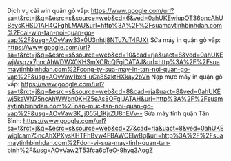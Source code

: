 Dịch vụ cài win quận gò vấp: https://www.google.com/url?sa=t&rct=j&q=&esrc=s&source=web&cd=6&ved=0ahUKEwiupOT36pncAhUBeysKHSD1AH4QFghLMAU&url=http%3A%2F%2Fsuamaytinhbinhdan.com%2Fcai-win-tan-noi-quan-go-vap%2F&usg=AOvVaw33x0U3nhtj8NTu7uT4PJXt
Sửa máy in quận gò vấp: https://www.google.com/url?sa=t&rct=j&q=&esrc=s&source=web&cd=10&cad=rja&uact=8&ved=0ahUKEwjWsqzx7pncAhWDWX0KHSmXCRcQFgiDATAJ&url=http%3A%2F%2Fsuamaytinhbinhdan.com%2Fcong-ty-sua-may-in-tan-noi-quan-go-vap%2F&usg=AOvVaw1bxd-uCa8SzktHXkay2bVn
Nạp mực máy in quận gò vấp: https://www.google.com/url?sa=t&rct=j&q=&esrc=s&source=web&cd=8&cad=rja&uact=8&ved=0ahUKEwj5kaWN75ncAhWWbn0KHZ5eAs8QFgiJATAH&url=http%3A%2F%2Fsuamaytinhbinhdan.com%2Fnap-muc-tan-noi-quan-go-vap%2F&usg=AOvVaw3K_j055I_1KjrZU8hEVv--
Sửa máy tính quận Tân Bình: https://www.google.com/url?sa=t&rct=j&q=&esrc=s&source=web&cd=27&cad=rja&uact=8&ved=0ahUKEwiglcam75ncAhXPXysKHTFhBvw4FBAWCEIwBg&url=http%3A%2F%2Fsuamaytinhbinhdan.com%2Fdon-vi-sua-may-tinh-quan-tan-binh%2F&usg=AOvVaw2T53fca6cTeO-9hyq3AogZ
